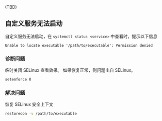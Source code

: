 (TBD)

## 自定义服务无法启动

自定义服务无法启动，在 `systemctl status <service>` 中查看时，提示以下信息

```plain
Unable to locate executable '/path/to/executable': Permission denied
```

### 诊断问题

临时关闭 SELinux 查看效果。
如果恢复正常，则问题出自 SELinux。

```bash
setenforce 0
```

### 解决问题

恢复 SELinux 安全上下文

```bash
restorecon -v /path/to/executable
```

